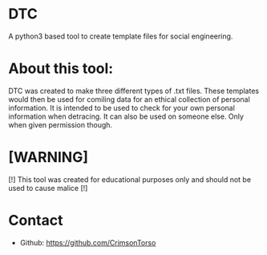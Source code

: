 # DTC
A python3 based tool to create template files for social engineering.

# About this tool:

DTC was created to make three different types of .txt files. These templates would then be used for comiling data
for an ethical collection of personal information. It is intended to be used to check for your own personal information when detracing.
It can also be used on someone else. Only when given permission though.

# [WARNING]

[!] This tool was created for educational purposes only and should not be used to cause malice [!]

# Contact

* Github: https://github.com/CrimsonTorso

